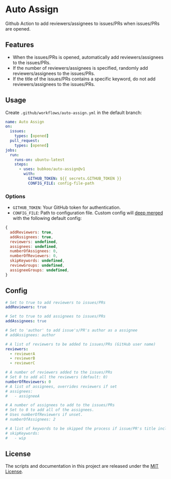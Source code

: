 # Auto Assign

Github Action to add reviewers/assignees to issues/PRs when issues/PRs are opened.

## Features

- When the issues/PRs is opened, automatically add reviewers/assignees to the issues/PRs.
- If the number of reviewers/assignees is specified, randomly add reviewers/assignees to the issues/PRs.
- If the title of the issues/PRs contains a specific keyword, do not add reviewers/assignees to the issues/PRs.

## Usage

Create `.github/workflows/auto-assign.yml` in the default branch:

```yaml
name: Auto Assign
on:
  issues:
    types: [opened]
  pull_request:
    types: [opened]
jobs:
  run:
    runs-on: ubuntu-latest
    steps:
      - uses: bubkoo/auto-assign@v1
        with:
          GITHUB_TOKEN: ${{ secrets.GITHUB_TOKEN }}
          CONFIG_FILE: config-file-path
```

### Options

- `GITHUB_TOKEN`: Your GitHub token for authentication.
- `CONFIG_FILE`: Path to configuration file. Custom config will [deep merged](https://lodash.com/docs/4.17.15#merge) with the following default config:

```js
{
  addReviewers: true,
  addAssignees: true,
  reviewers: undefined,
  assignees: undefined,
  numberOfAssignees: 0,
  numberOfReviewers: 0,
  skipKeywords: undefined,
  reviewGroups: undefined,
  assigneeGroups: undefined,
}
```

## Config

```yaml
# Set to true to add reviewers to issues/PRs
addReviewers: true

# Set to true to add assignees to issues/PRs
addAssignees: true

# Set to 'author' to add issue's/PR's author as a assignee
# addAssignees: author

# A list of reviewers to be added to issues/PRs (GitHub user name)
reviewers:
  - reviewerA
  - reviewerB
  - reviewerC

# A number of reviewers added to the issues/PRs
# Set 0 to add all the reviewers (default: 0)
numberOfReviewers: 0
# A list of assignees, overrides reviewers if set
# assignees:
#   - assigneeA

# A number of assignees to add to the issues/PRs
# Set to 0 to add all of the assignees.
# Uses numberOfReviewers if unset.
# numberOfAssignees: 2

# A list of keywords to be skipped the process if issue/PR's title include it
# skipKeywords:
#   - wip
```

## License

The scripts and documentation in this project are released under the [MIT License](LICENSE).
